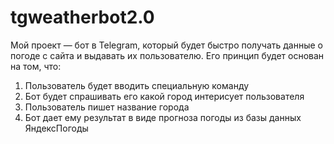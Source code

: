 # tgweatherbot2.0
Мой проект — бот в Telegram, который будет быстро получать данные о погоде с сайта и выдавать их пользователю. 
Его принцип будет основан на том, что:

1. Пользователь будет вводить специальную команду
2. Бот будет спрашивать его какой город интерисует пользователя
3. Пользователь пишет название города
4. Бот дает ему результат в виде прогноза погоды из базы данных ЯндексПогоды
